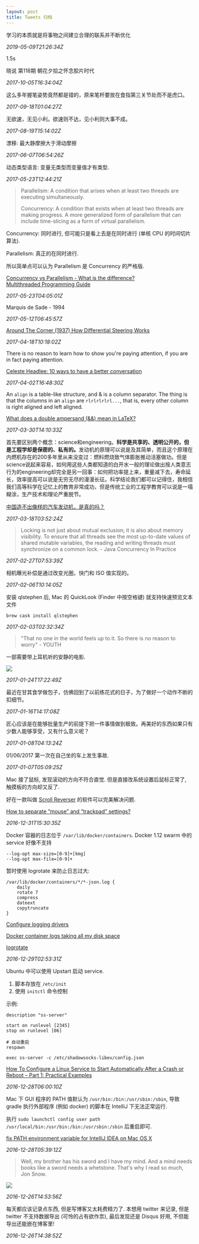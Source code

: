```yaml
---
layout: post
title: Tweets 归档
---
```

学习的本质就是将事物之间建立合理的联系并不断优化

_2019-05-09T21:26:34Z_

1.5s

晓说 第118期 朝花夕拾之怀念胶片时代

_2017-10-05T16:34:04Z_

这么多年握笔姿势竟然都是错的，原来笔杆要放在食指第三关节处而不是虎口。

_2017-09-18T01:04:27Z_

无欲速，无见小利。欲速则不达，见小利则大事不成。

_2017-08-19T15:14:02Z_

漂移: 最大静摩擦大于滑动摩擦

_2017-06-07T06:54:26Z_

动态类型语言: 变量无类型而变量值才有类型.

_2017-05-23T12:44:21Z_

> Parallelism: A condition that arises when at least two threads are executing simultaneously.
>
> Concurrency: A condition that exists when at least two threads are making progress. A more generalized form of parallelism that can include time-slicing as a form of virtual parallelism.
>

Concurrency: 同时进行, 但可能只是看上去是在同时进行 (单核 CPU 的时间切片算法).

Parallelism: 真正的在同时进行.

所以简单点可以认为 Parallelism 是 Concurrency 的严格版.

[Concurrency vs Parallelism - What is the difference?](https://disq.us/url?url=https%3A%2F%2Fstackoverflow.com%2Fa%2F1050257%2F2408447%3AwAcWCLrRNFYCeURhZ4pJL7knyBQ&cuid=2434848)  
[Multithreaded Programming Guide](http://disq.us/url?url=http%3A%2F%2Fdocs.oracle.com%2Fcd%2FE19455-01%2F806-5257%2F6je9h032b%2Findex.html%3AzHdtA55PHAwCvpS1NHjddAbrbzQ&cuid=2434848)

_2017-05-23T04:05:01Z_

Marquis de Sade - 1994

_2017-05-12T06:45:57Z_

[Around The Corner (1937) How Differential Steering Works](https://www.youtube.com/watch?v=yYAw79386WI)

_2017-04-18T10:18:02Z_

There is no reason to learn how to show you're paying attention, if you are in fact paying attention.

[Celeste Headlee: 10 ways to have a better conversation](https://www.ted.com/talks/celeste_headlee_10_ways_to_have_a_better_conversation)

_2017-04-02T16:48:30Z_

An `align` is a table-like structure, and & is a column separator. The thing is that the columns in an `align` are `rlrlrlrlrl...`, that is, every other column is right aligned and left aligned.

[What does a double ampersand (&&) mean in LaTeX?](http://tex.stackexchange.com/a/159724/128963)

_2017-03-30T14:10:33Z_

首先要区别两个概念：science和engineering。<b>科学是共享的、透明公开的，但是工程学却是保密的、私有的。</b>发动机的原理可以说是及其简单，而且这个原理在内燃机存在的200多年里从来没变过：燃料燃烧致气体膨胀推动活塞做功。但是science说起来容易，如何用这些人类都知道的白开水一般的理论做出按人类意志行为的engineering却完全是另一回事：如何把功率提上来，重量减下去，寿命延长，效率提高可以说是无穷无尽的漫漫长征。科学结论我们都可以记得住，我相信我们高等科学在记忆上的教育非常成功，但是传统工业的工程学教育可以说是一塌糊涂，生产技术和理论严重脱节。

[中国造不出像样的汽车发动机，是真的吗？](https://www.zhihu.com/question/19626618/answer/13706942)

_2017-03-18T03:52:24Z_

> Locking is not just about mutual exclusion; it is also about memory visibility. To ensure that all threads see the most up-to-date values of shared mutable variables, the reading and writing threads must synchronize on a common lock. - Java Concurrency In Practice
>

_2017-02-27T07:53:39Z_

相机曝光补偿是通过改变光圈，快门和 ISO 值实现的。

_2017-02-06T10:14:05Z_

安装 qlstephen 后, Mac 的 QuickLook (Finder 中按空格键) 就支持快速预览文本文件

```shell
brew cask install qlstephen
```

_2017-02-03T02:32:34Z_

> "That no one in the world feels up to it. So there is no reason to worry" - YOUTH
>

一部需要带上耳机听的安静的电影.

![](https://cdn.nlark.com/yuque/0/2024/png/632983/1728795779790-facb0113-dbc2-422f-ba53-c1e0b9e6a80a.png)

_2017-01-24T17:22:49Z_

最近在甘其食学做包子，仿佛回到了以前练花式的日子，为了做好一个动作不断的扣细节。

_2017-01-16T14:17:08Z_

匠心应该是在能够批量生产的前提下把一件事情做到极致。再美好的东西如果只有少数人能够享受，又有什么意义呢？

_2017-01-08T04:13:24Z_

01/06/2017 第一次在自己坐的车上发生事故.

_2017-01-07T05:09:25Z_

Mac 接了鼠标, 发现滚动的方向不符合直觉. 但是直接改系统设置后鼠标正常了, 触摸板的方向却又反了.

好在一款叫做 [Scroll Reverser](https://pilotmoon.com/scrollreverser/) 的软件可以完美解决问题.

[How to separate “mouse” and “trackpad” settings?](http://apple.stackexchange.com/a/116625)

_2016-12-31T15:30:35Z_

Docker 容器的日志位于 `/var/lib/docker/containers`. Docker 1.12 swarm 中的 service 好像不支持

```shell
--log-opt max-size=[0-9]+[kmg]
--log-opt max-file=[0-9]+
```

暂时使用 logrotate 来防止日志过大:

```shell
/var/lib/docker/containers/*/*-json.log {
    daily
    rotate 7
    compress
    dateext
    copytruncate
}
```

[Configure logging drivers](https://docs.docker.com/engine/admin/logging/overview/#/json-file-options)

[Docker container logs taking all my disk space](http://stackoverflow.com/questions/31829587/docker-container-logs-taking-all-my-disk-space)

[logrotate](http://www.linuxcommand.org/man_pages/logrotate8.html)

_2016-12-29T02:53:31Z_

Ubuntu 中可以使用 Upstart 启动 service.

1. 脚本存放在 `/etc/init`  
2. 使用 `initctl` 命令控制

示例:

```shell
description "ss-server"

start on runlevel [2345]
stop on runlevel [06]

# 自动重启
respawn

exec ss-server -c /etc/shadowsocks-libev/config.json
```

[How To Configure a Linux Service to Start Automatically After a Crash or Reboot – Part 1: Practical Examples](https://www.digitalocean.com/community/tutorials/how-to-configure-a-linux-service-to-start-automatically-after-a-crash-or-reboot-part-1-practical-examples#auto-start-checklist-for-upstart)

_2016-12-28T06:00:10Z_

Mac 下 GUI 程序的 PATH 值默认为 `/usr/bin:/bin:/usr/sbin:/sbin`, 导致 gradle 执行外部程序 (例如 docker) 的脚本在 IntelliJ 下无法正常运行.

执行 `sudo launchctl config user path /usr/local/bin:/usr/bin:/bin:/usr/sbin:/sbin` 后重启即可.

[fix PATH environment variable for IntelliJ IDEA on Mac OS X](http://depressiverobot.com/2016/02/05/intellij-path.html)

_2016-12-28T05:39:12Z_

> Well, my brother has his sword and I have my mind. And a mind needs books like a sword needs a whetstone. That's why I read so much, Jon Snow.
>

![](https://cdn.nlark.com/yuque/0/2024/jpeg/632983/1728796244894-5814eaef-c7ff-413f-a9aa-2258e8c717cc.jpeg)

_2016-12-26T14:53:56Z_

每天都应该记录点东西, 但是写博客又太耗费精力了. 本想用 twitter 来记录, 但是 twitter 不支持数据导出 (可怜的占有欲作祟), 最后发现还是 Disqus 好用, 不但能导出还能嵌在博客里!

_2016-12-26T14:38:52Z_


